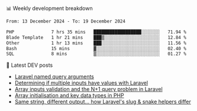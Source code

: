 📊 Weekly development breakdown
<!--START_SECTION:waka-->

```txt
From: 13 December 2024 - To: 19 December 2024

PHP              7 hrs 35 mins   ██████████████████░░░░░░░   71.94 %
Blade Template   1 hr 21 mins    ███▒░░░░░░░░░░░░░░░░░░░░░   12.84 %
Other            1 hr 13 mins    ███░░░░░░░░░░░░░░░░░░░░░░   11.56 %
Bash             15 mins         ▓░░░░░░░░░░░░░░░░░░░░░░░░   02.40 %
SQL              8 mins          ▒░░░░░░░░░░░░░░░░░░░░░░░░   01.27 %
```

<!--END_SECTION:waka-->

📕 Latest DEV posts
<!-- BLOG-POST-LIST:START -->
- [Laravel named query arguments](https://dev.to/michaelvickersuk/laravel-named-query-arguments-28kd)
- [Determining if multiple inputs have values with Laravel](https://dev.to/michaelvickersuk/determining-if-multiple-inputs-have-values-with-laravel-km6)
- [Array inputs validation and the N+1 query problem in Laravel](https://dev.to/michaelvickersuk/array-inputs-validation-and-the-n1-query-problem-in-laravel-2agb)
- [Array initialisation and key data types in PHP](https://dev.to/michaelvickersuk/array-initialisation-and-key-data-types-in-php-1e5b)
- [Same string, different output... how Laravel&#39;s slug &amp; snake helpers differ](https://dev.to/michaelvickersuk/same-string-different-output-how-laravels-slug-snake-helpers-differ-1ccj)
<!-- BLOG-POST-LIST:END -->
